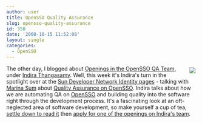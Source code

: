 ```yaml
---
author: user
title: OpenSSO Quality Assurance
slug: opensso-quality-assurance
id: 350
date: '2008-10-15 11:52:08'
layout: single
categories:
  - OpenSSO
---
```


<span style="margin: 5px; float: right;">[![](http://developers.sun.com/img/indira_thangasamy.jpg)](http://developers.sun.com/identity/reference/techart/qa.html)</span>

The other day, I blogged about [Openings in the OpenSSO QA Team](http://blogs.sun.com/superpat/entry/openings_in_the_opensso_qa), under [Indira Thangasamy](http://blogs.sun.com/indira/). Well, this week it's Indira's turn in the spotlight over at the [Sun Developer Network Identity pages](http://developers.sun.com/identity/) - talking with [Marina Sum](http://weblogs.java.net/blog/marinasum/) about [Quality Assurance on OpenSSO](http://developers.sun.com/identity/reference/techart/qa.html). Indira talks about how we are automating QA on [OpenSSO](http://opensso.org/) and building quality into the software right through the development process. It's a fascinating look at an oft-neglected area of software development, so make yourself a cup of tea, [settle down to read it](http://developers.sun.com/identity/reference/techart/qa.html) then [apply for one of the openings on Indira's team](http://blogs.sun.com/superpat/entry/openings_in_the_opensso_qa).